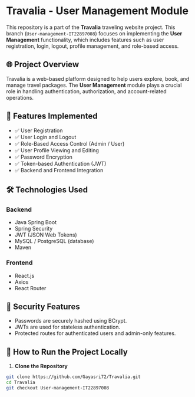 # Travalia - User Management Module

This repository is a part of the **Travalia** traveling website project. This branch (`User-management-IT22897008`) focuses on implementing the **User Management** functionality, which includes features such as user registration, login, logout, profile management, and role-based access.

## 🌐 Project Overview

Travalia is a web-based platform designed to help users explore, book, and manage travel packages. The **User Management** module plays a crucial role in handling authentication, authorization, and account-related operations.

## 🚀 Features Implemented

- ✅ User Registration  
- ✅ User Login and Logout  
- ✅ Role-Based Access Control (Admin / User)  
- ✅ User Profile Viewing and Editing  
- ✅ Password Encryption  
- ✅ Token-based Authentication (JWT)  
- ✅ Backend and Frontend Integration  

## 🛠️ Technologies Used

### Backend
- Java Spring Boot
- Spring Security
- JWT (JSON Web Tokens)
- MySQL / PostgreSQL (database)
- Maven

### Frontend
- React.js
- Axios
- React Router


## 🔐 Security Features

- Passwords are securely hashed using BCrypt.
- JWTs are used for stateless authentication.
- Protected routes for authenticated users and admin-only features.

## 🧪 How to Run the Project Locally

1. **Clone the Repository**

```bash
git clone https://github.com/Gayasri72/Travalia.git
cd Travalia
git checkout User-management-IT22897008


